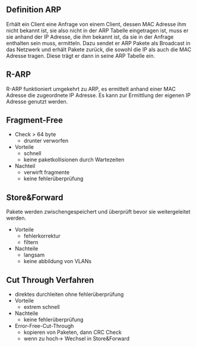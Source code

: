 ## Definition ARP
Erhält ein Client eine Anfrage von einem Client, dessen MAC Adresse ihm nicht bekannt ist, sie
also nicht in der ARP Tabelle eingetragen ist, muss er sie anhand der IP Adresse, die ihm bekannt
ist, da sie in der Anfrage enthalten sein muss, ermitteln. Dazu sendet er ARP Pakete als Broadcast
in das Netzwerk und erhält Pakete zurück, die sowohl die IP als auch die MAC Adresse tragen. Diese
trägt er dann in seine ARP Tabelle ein.

## R-ARP
R-ARP funktioniert umgekehrt zu ARP, es ermittelt anhand einer MAC Adresse die zugeordnete IP Adresse. Es kann zur Ermittlung der eigenen IP Adresse genutzt werden.

## Fragment-Free
- Check > 64 byte
  - drunter verworfen
- Vorteile
  - schnell
  - keine paketkollisionen durch Wartezeiten
- Nachteil
  - verwirft fragmente
  - keine fehlerüberprüfung

## Store&Forward
Pakete werden zwischengespeichert und überprüft bevor sie weitergeleitet werden.
- Vorteile
  - fehlerkorrektur
  - filtern
- Nachteile
  - langsam
  - keine abbildung von VLANs

## Cut Through Verfahren
- direktes durchleiten ohne fehlerüberprüfung
- Vorteile
  - extrem schnell
- Nachteile
  - keine fehlerüberprüfung
- Error-Free-Cut-Through
  - kopieren von Paketen, dann CRC Check
  - wenn zu hoch-> Wechsel in Store&Forward
